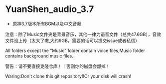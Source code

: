 # YuanShen_audio_3.7
* 原神3.7版本所有BGM以及中文音频

注意：除了Music文件夹是背景音乐，其他一律为语音文件（总共47.6GB），音效文件没上传（太大了嗷,大约9GB，需要的话可以提交issue或者私信）    

All folders except the "Music" folder contain voice files,Music folder contains background music files.

警告：请不要直接克隆仓库！！否则你的磁盘会爆掉！  

Waring:Don't clone this git repository!!Or your disk will crash!
